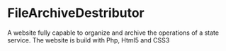 # FileArchiveDestributor

A website fully capable to organize and archive the operations of a state service. The website is build with Php, Html5 and CSS3
